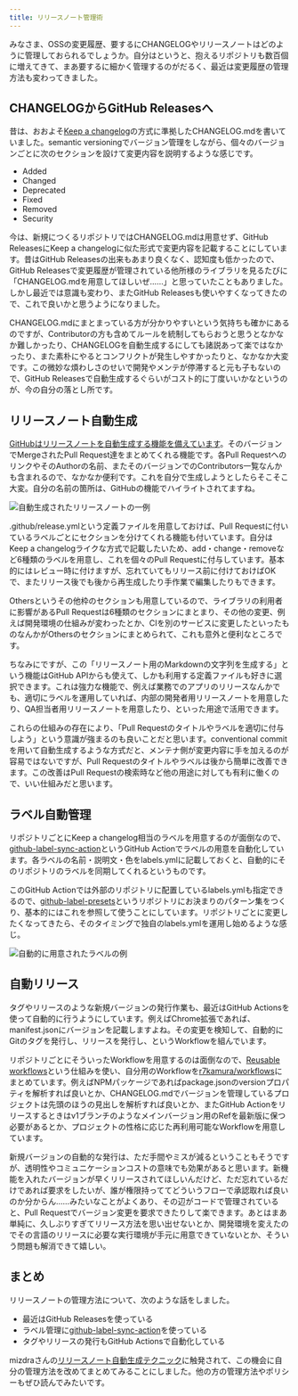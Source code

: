 ```yaml
---
title: リリースノート管理術
---
```

みなさま、OSSの変更履歴、要するにCHANGELOGやリリースノートはどのように管理しておられるでしょうか。自分はというと、抱えるリポジトリも数百個に増えてきて、まあ要するに細かく管理するのがだるく、最近は変更履歴の管理方法も変わってきました。

CHANGELOGからGitHub Releasesへ
---------------------------

昔は、おおよそ[Keep a changelog](https://keepachangelog.com/en/1.0.0/)の方式に準拠したCHANGELOG.mdを書いていました。semantic versioningでバージョン管理をしながら、個々のバージョンごとに次のセクションを設けて変更内容を説明するような感じです。

*   Added
*   Changed
*   Deprecated
*   Fixed
*   Removed
*   Security

今は、新規につくるリポジトリではCHANGELOG.mdは用意せず、GitHub ReleasesにKeep a changelogに似た形式で変更内容を記載することにしています。昔はGitHub Releasesの出来もあまり良くなく、認知度も低かったので、GitHub Releasesで変更履歴が管理されている他所様のライブラリを見るたびに「CHANGELOG.mdを用意してほしいぜ……」と思っていたこともありました。しかし最近では意識も変わり、またGitHub Releasesも使いやすくなってきたので、これで良いかと思うようになりました。

CHANGELOG.mdにまとまっている方が分かりやすいという気持ちも確かにあるのですが、Contributorの方も含めてルールを統制してもらおうと思うとなかなか難しかったり、CHANGELOGを自動生成するにしても諸説あって楽ではなかったり、また素朴にやるとコンフリクトが発生しやすかったりと、なかなか大変です。この微妙な煩わしさのせいで開発やメンテが停滞すると元も子もないので、GitHub Releasesで自動生成するぐらいがコスト的に丁度いいかなというのが、今の自分の落とし所です。

リリースノート自動生成
-----------

[GitHubはリリースノートを自動生成する機能を備えています](https://docs.github.com/en//repositories/releasing-projects-on-github/automatically-generated-release-notes)。そのバージョンでMergeされたPull Request達をまとめてくれる機能です。各Pull RequestへのリンクやそのAuthorの名前、またそのバージョンでのContributors一覧なんかも含まれるので、なかなか便利です。これを自分で生成しようとしたらそこそこ大変。自分の名前の箇所は、GitHubの機能でハイライトされてますね。

![](https://lh3.googleusercontent.com/docs/ADP-6oEVNGkbPZDHhakhFSODMPRkD8FGncYdPKc0AQIFHyeEjEbXMXXUG_RkdzM_211FYp8viBzSntPZUxZsa4-m1ZvVE1STQw4NZ-I0P3ziZf7bDvlWDQWCesBsSXNUmET9FvPVVVp8FnWBMz1SpgMRQi60Wzl-3mQL-CgGIOj16uj6N21G7O1K9EfVvkbfJtMZ_uXRFW172jU_cntTTridUmYUri1uieyYCbRoZoYPjqzon_MJP5ihOVUFywYVkU-xOWA596tiB8sC8p4Ff5hI1W5SR4jcfmrLbc4EOqh1M-y55c0fXm22e_a85MWW5T2KEkOSbjtqxqMq7kT0GVMdangPptYquStqRbloPQOV-1imoSvzw8FixRKnWvRJdgccrIkAOMXTUKhgcBLMbYUnK-uTOOCY1HKKuaDxIeI1R7k6ayz6iZuLqkIVWTP7Dv_x8JoDndUx-SnkbPXGN7Og6_t0aaX3ktupcX6MxGVDiByWyNxr6CG9NyaQud-hARe9uYEAgjtymSiSOdtv8Ft33ufFCvyHoi7qYl84n8eg4nF-SMtuB92DLiVLape3pBZjp1UJRxGfFhA2rJ-Ac1FSqSvL1_mMAyHdf_upTcgnU-CgSw-qwGs71G4NNcerVUOJ_60Ek1SI72YqQSVP0U2NnHgKenJeTeeY2D83OVAhX1Je2H2UDMzysDpYY8-UqzoUwgleq08z4r8CIXQScmi87wG9JtptNkdpX_nlEyU4G6Ds8GHhDcS6FMpkACYDhqOzQO5PdH7NTjEKIcyTry0rXY7MacZh2Mdnlp_2Oea4EeivOjA0vbsW5lVSdw6HAmXKtQ0RqF3b5cA2oSFV6YaYGtaukzFchA3SuEruI59FHIpavxJeFk1UC_TefrbYO23XRKsFrXu5vxFT_s-SwQsex45MqN9x4lbHJkl-BQvrEKGSZ1vpw9cC4HKxGHK_vus-XLNRSUw0FsfM25Ti5qt4rdyaSIAZcSf7OKtrmlGOI_dF8-BBa87AVHHfWGLqoJaDj1lMGP4BYoBNiTW8JxBbp5wEL-QXD1CN4ZxfUWK1Ai57N9Coa3u7PC3qxGLw2Df23jPcTIlIE-ptVtO-FbIrftk8KIENrpZTUxaGNjMziyggfgkEX2S1C7bojnse-DIvt7-dcV5_pcNQIiUJ26L1YHzzE0FKFSJTBTvGiNE7LGgg1TMLThE4vjMYHvf8iNpNzV3gXJbTNSiWOd_7e9Z-v1rQgpMCOVLTgE0J1pC_NbpGiSQFRQ "自動生成されたリリースノートの一例")

.github/release.ymlという定義ファイルを用意しておけば、Pull Requestに付いているラベルごとにセクションを分けてくれる機能も付いています。自分はKeep a changelogライクな方式で記載したいため、add・change・removeなど6種類のラベルを用意し、これを個々のPull Requestに付与しています。基本的にはレビュー時に付けますが、忘れていてもリリース前に付けておけばOKで、またリリース後でも後から再生成したり手作業で編集したりもできます。

Othersというその他枠のセクションも用意しているので、ライブラリの利用者に影響があるPull Requestは6種類のセクションにまとまり、その他の変更、例えば開発環境の仕組みが変わったとか、CIを別のサービスに変更したといったものなんかがOthersのセクションにまとめられて、これも意外と便利なところです。

ちなみにですが、この「リリースノート用のMarkdownの文字列を生成する」という機能はGitHub APIからも使えて、しかも利用する定義ファイルも好きに選択できます。これは強力な機能で、例えば業務でのアプリのリリースなんかでも、適切にラベルを運用していれば、内部の開発者用リリースノートを用意したり、QA担当者用リリースノートを用意したり、といった用途で活用できます。

これらの仕組みの存在により、「Pull Requestのタイトルやラベルを適切に付与しよう」という意識が強まるのも良いことだと思います。conventional commitを用いて自動生成するような方式だと、メンテナ側が変更内容に手を加えるのが容易ではないですが、Pull Requestのタイトルやラベルは後から簡単に改善できます。この改善はPull Requestの検索時など他の用途に対しても有利に働くので、いい仕組みだと思います。

ラベル自動管理
-------

リポジトリごとにKeep a changelog相当のラベルを用意するのが面倒なので、[github-label-sync-action](https://github.com/r7kamura/github-label-sync-action)というGitHub Actionでラベルの用意を自動化しています。各ラベルの名前・説明文・色をlabels.ymlに記載しておくと、自動的にそのリポジトリのラベルを同期してくれるというものです。

このGitHub Actionでは外部のリポジトリに配置しているlabels.ymlも指定できるので、[github-label-presets](https://github.com/r7kamura/github-label-presets)というリポジトリにお決まりのパターン集をつくり、基本的にはこれを参照して使うことにしています。リポジトリごとに変更したくなってきたら、そのタイミングで独自のlabels.ymlを運用し始めるような感じ。

![](https://lh3.googleusercontent.com/docs/ADP-6oHDrui3Wtu8JZkjLk7m91VyYOjiKWodtOGy-l6t3iORnjZwokrwnQaw5fV375O8scLIBCVPa1NrirXtblhFUR8_pdRTVazAik-cUXfNsprghvz-FQ7uxzQzWWFcGe-AZEBKAtSFwlW3B_QNZgxWv9PcM9pPZx9X0-ldv20xLDtLcqPT03PSL6861ApJNAlmEfNXHRoBy2OUL5HtQX2fhOfPm5Vu4Pvvxjo5RGvyYZtsmWT7dUJyKq470XJ_cYyBeUBXJSiR4K0XxXTSY1GaFGbl-ZEPZmt7zg_757a3fPv88z5DbNfcl8TRPYDLhQBY888Dt5As5WSyLpy1gxJ7PZyahMMYQCW_jZCKRig3gouced8wDREFnUSbhS-_hm6t8UynZTfYXG2AJWG3RnoYpWv9zMc5x-DEJWmtVdJCxtDZduPSiFxEFzIyYA51AmIFOjbRPOT3Lbi6KFU-Q-ylZ82s6lOVkNDsO_LtPOuJd9-Ah7PV0JSHZwfECHD-gVjLyhEaV710yRoEexeNzWLIqPYpLG1w5Lu6vcoJqJHdNjgLTBZtSSFf4j2VTojNWffX2NX6dV0sPiqI9y6joX9GkPzDLGMe-gMXeR-_-7yAINKLPi2igAP7190dTGsUVSJv6S5xookQ4IGwEIXBfskdB2n8KE533E01DbvQgARAzpMpgzriPinj6d-UEeMABSlanHtvyTQc7hSElMVdfB9OlvxevyMdoCMVBegPtsFB4_gYdTKzl2ovfPqkQKDFko4Te3KiRqbf1IieQ8vuvV_jL58r19QiTS4Mifk6hzdg-60EtM6qvl1RacZ7GrHX-LWbkXsSHqnBM2zT0_JQzEmzqJ9A2MSKskCaAL8G6KDBGYCEPG2aCmZRDLXeiiURg2HNIH-IlWN0flp2JikUun2fLvUWbzg-Rc_J7nTEWKmfewZpjrwwZNCOiY7wkFeSXnsPfqB47hVNPgmAMugcPbTb1DB23EzGoD2brp5tNTwYvSiU5M5nuLIjam3slpA5PPT-Psw4HuEiRX-NYIbSeINgEzhY0T0IYRBrKLHeeCO7VBKLxfezMsM_dd1dU71mERbtsLcLyc2jAuPNEVFiturPBD6IMhnxt8YWw2ESCPz-FwRf5jQq08SrOwWyf2mmwy1VQfqjLZqYuzJ_gY1k202DBNfMN3u9ZV8z882AAeaMp-Mti5nKaFlUeHL_uum22LJoJepMY4520786szDnV0L6lEoiZxH3UWvGHrfEuIKoyE1Tp_mWIA "自動的に用意されたラベルの例")

自動リリース
------

タグやリリースのような新規バージョンの発行作業も、最近はGitHub Actionsを使って自動的に行うようにしています。例えばChrome拡張であれば、manifest.jsonにバージョンを記載しますよね。その変更を検知して、自動的にGitのタグを発行し、リリースを発行し、というWorkflowを組んでいます。

リポジトリごとにそういったWorkflowを用意するのは面倒なので、[Reusable workflows](https://docs.github.com/en//actions/using-workflows/reusing-workflows)という仕組みを使い、自分用のWorkflowを[r7kamura/workflows](https://github.com/r7kamura/workflows)にまとめています。例えばNPMパッケージであればpackage.jsonのversionプロパティを解析すれば良いとか、CHANGELOG.mdでバージョンを管理しているプロジェクトは先頭のほうの見出しを解析すれば良いとか、またGitHub Actionをリリースするときはv1ブランチのようなメインバージョン用のRefを最新版に保つ必要があるとか、プロジェクトの性格に応じた再利用可能なWorkflowを用意しています。

新規バージョンの自動的な発行は、ただ手間やミスが減るということもそうですが、透明性やコミュニケーションコストの意味でも効果があると思います。新機能を入れたバージョンが早くリリースされてほしいんだけど、ただ忘れているだけであれば要求をしたいが、誰が権限持っててどういうフローで承認取れば良いのか分からん……みたいなことがよくあり、その辺がコードで管理されていると、Pull Requestでバージョン変更を要求できたりして楽できます。あとはまあ単純に、久しぶりすぎてリリース方法を思い出せないとか、開発環境を変えたのでその言語のリリースに必要な実行環境が手元に用意できていないとか、そういう問題も解消できて嬉しい。

まとめ
---

リリースノートの管理方法について、次のような話をしました。

*   最近はGitHub Releasesを使っている
*   ラベル管理に[github-label-sync-action](https://github.com/r7kamura/github-label-sync-action)を使っている
*   タグやリリースの発行もGitHub Actionsで自動化している

mizdraさんの[リリースノート自動生成テクニック](https://www.mizdra.net/entry/2022/07/08/181825)に触発されて、この機会に自分の管理方法を改めてまとめてみることにしました。他の方の管理方法やポリシーもぜひ読んでみたいです。
